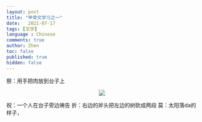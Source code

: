 ```yaml
---
layout: post
title: "甲骨文学习之一"
date:   2021-07-17
tags: [文学]
language : Chinese
comments: true
author: Zhen
toc: false
published: true
hidden: false
---
```

祭：用手把肉放到台子上
<p align="center"> <img src="{{ site.imageurl }}/甲骨文学习1.png"> </p> 
祝：一个人在台子旁边祷告
折：右边的斧头把左边的树砍成两段
莫：太阳落da的样子，

<!--stackedit_data:
eyJoaXN0b3J5IjpbNDg0NzQ4OTk5LDYxMTIzNTkwOCwxNTkyOD
k3MTczXX0=
-->